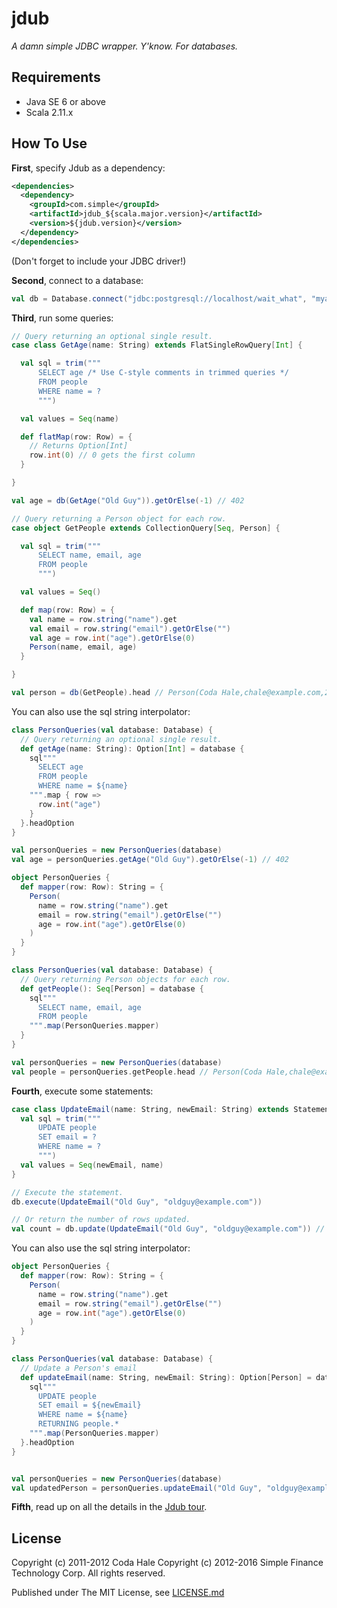 jdub
====

*A damn simple JDBC wrapper. Y'know. For databases.*


Requirements
------------

* Java SE 6 or above
* Scala 2.11.x

How To Use
----------

**First**, specify Jdub as a dependency:

```xml
<dependencies>
  <dependency>
    <groupId>com.simple</groupId>
    <artifactId>jdub_${scala.major.version}</artifactId>
    <version>${jdub.version}</version>
  </dependency>
</dependencies>
```

(Don't forget to include your JDBC driver!)

**Second**, connect to a database:

```scala
val db = Database.connect("jdbc:postgresql://localhost/wait_what", "myaccount", "mypassword")
```

**Third**, run some queries:

```scala
// Query returning an optional single result.
case class GetAge(name: String) extends FlatSingleRowQuery[Int] {

  val sql = trim("""
      SELECT age /* Use C-style comments in trimmed queries */
      FROM people
      WHERE name = ?
      """)

  val values = Seq(name)

  def flatMap(row: Row) = {
    // Returns Option[Int]
    row.int(0) // 0 gets the first column
  }

}

val age = db(GetAge("Old Guy")).getOrElse(-1) // 402
```

```scala
// Query returning a Person object for each row.
case object GetPeople extends CollectionQuery[Seq, Person] {

  val sql = trim("""
      SELECT name, email, age
      FROM people
      """)

  val values = Seq()

  def map(row: Row) = {
    val name = row.string("name").get
    val email = row.string("email").getOrElse("")
    val age = row.int("age").getOrElse(0)
    Person(name, email, age)
  }

}

val person = db(GetPeople).head // Person(Coda Hale,chale@example.com,29)
```

You can also use the sql string interpolator:

```scala
class PersonQueries(val database: Database) {
  // Query returning an optional single result.
  def getAge(name: String): Option[Int] = database {
    sql"""
      SELECT age
      FROM people
      WHERE name = ${name}
    """.map { row =>
      row.int("age")
    }
  }.headOption
}

val personQueries = new PersonQueries(database)
val age = personQueries.getAge("Old Guy").getOrElse(-1) // 402
```

```scala
object PersonQueries {
  def mapper(row: Row): String = {
    Person(
      name = row.string("name").get
      email = row.string("email").getOrElse("")
      age = row.int("age").getOrElse(0)
    )
  }
}

class PersonQueries(val database: Database) {
  // Query returning Person objects for each row.
  def getPeople(): Seq[Person] = database {
    sql"""
      SELECT name, email, age
      FROM people
    """.map(PersonQueries.mapper)
  }
}

val personQueries = new PersonQueries(database)
val people = personQueries.getPeople.head // Person(Coda Hale,chale@example.com,29)
```

**Fourth**, execute some statements:

```scala
case class UpdateEmail(name: String, newEmail: String) extends Statement {
  val sql = trim("""
      UPDATE people
      SET email = ?
      WHERE name = ?
      """)
  val values = Seq(newEmail, name)
}

// Execute the statement.
db.execute(UpdateEmail("Old Guy", "oldguy@example.com"))

// Or return the number of rows updated.
val count = db.update(UpdateEmail("Old Guy", "oldguy@example.com")) // 1
```

You can also use the sql string interpolator:

```scala
object PersonQueries {
  def mapper(row: Row): String = {
    Person(
      name = row.string("name").get
      email = row.string("email").getOrElse("")
      age = row.int("age").getOrElse(0)
    )
  }
}

class PersonQueries(val database: Database) {
  // Update a Person's email
  def updateEmail(name: String, newEmail: String): Option[Person] = database {
    sql"""
      UPDATE people
      SET email = ${newEmail}
      WHERE name = ${name}
      RETURNING people.*
    """.map(PersonQueries.mapper)
  }.headOption
}


val personQueries = new PersonQueries(database)
val updatedPerson = personQueries.updateEmail("Old Guy", "oldguy@example.com")
```

**Fifth**, read up on all the details in the [Jdub tour](tour.md).

License
-------

Copyright (c) 2011-2012 Coda Hale
Copyright (c) 2012-2016 Simple Finance Technology Corp. All rights reserved.

Published under The MIT License, see [LICENSE.md](LICENSE.md)
